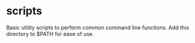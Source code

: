 scripts
=======

Basic utility scripts to perform common command line functions. Add this directory to $PATH for ease of use.
